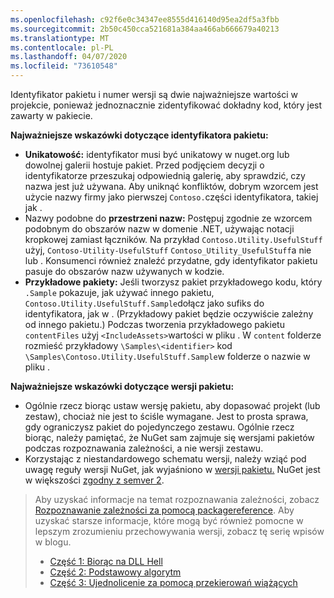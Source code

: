 ```yaml
---
ms.openlocfilehash: c92f6e0c34347ee8555d416140d95ea2df5a3fbb
ms.sourcegitcommit: 2b50c450cca521681a384aa466ab666679a40213
ms.translationtype: MT
ms.contentlocale: pl-PL
ms.lasthandoff: 04/07/2020
ms.locfileid: "73610548"
---
```

Identyfikator pakietu i numer wersji są dwie najważniejsze wartości w projekcie, ponieważ jednoznacznie zidentyfikować dokładny kod, który jest zawarty w pakiecie.

**Najważniejsze wskazówki dotyczące identyfikatora pakietu:**

- **Unikatowość:** identyfikator musi być unikatowy w nuget.org lub dowolnej galerii hostuje pakiet. Przed podjęciem decyzji o identyfikatorze przeszukaj odpowiednią galerię, aby sprawdzić, czy nazwa jest już używana. Aby uniknąć konfliktów, dobrym wzorcem jest użycie nazwy firmy jako pierwszej `Contoso.`części identyfikatora, takiej jak .
- Nazwy podobne do **przestrzeni nazw:** Postępuj zgodnie ze wzorcem podobnym do obszarów nazw w domenie .NET, używając notacji kropkowej zamiast łączników. Na przykład `Contoso.Utility.UsefulStuff` użyj, `Contoso-Utility-UsefulStuff` `Contoso_Utility_UsefulStuff`a nie lub . Konsumenci również znaleźć przydatne, gdy identyfikator pakietu pasuje do obszarów nazw używanych w kodzie.
- **Przykładowe pakiety:** Jeśli tworzysz pakiet przykładowego kodu, który `.Sample` pokazuje, jak używać innego pakietu, `Contoso.Utility.UsefulStuff.Sample`dołącz jako sufiks do identyfikatora, jak w . (Przykładowy pakiet będzie oczywiście zależny od innego pakietu.) Podczas tworzenia przykładowego pakietu `contentFiles` użyj `<IncludeAssets>`wartości w pliku . W `content` folderze rozmieść przykładowy `\Samples\<identifier>` kod `\Samples\Contoso.Utility.UsefulStuff.Sample`w folderze o nazwie w pliku .

**Najważniejsze wskazówki dotyczące wersji pakietu:**

- Ogólnie rzecz biorąc ustaw wersję pakietu, aby dopasować projekt (lub zestaw), chociaż nie jest to ściśle wymagane. Jest to prosta sprawa, gdy ograniczysz pakiet do pojedynczego zestawu. Ogólnie rzecz biorąc, należy pamiętać, że NuGet sam zajmuje się wersjami pakietów podczas rozpoznawania zależności, a nie wersji zestawu.
- Korzystając z niestandardowego schematu wersji, należy wziąć pod uwagę reguły wersji NuGet, jak wyjaśniono w [wersji pakietu.](../../concepts/package-versioning.md) NuGet jest w większości [zgodny z semver 2](../../concepts/package-versioning.md#semantic-versioning-200).

> Aby uzyskać informacje na temat rozpoznawania zależności, zobacz [Rozpoznawanie zależności za pomocą packagereference](../../concepts/dependency-resolution.md#dependency-resolution-with-packagereference). Aby uzyskać starsze informacje, które mogą być również pomocne w lepszym zrozumieniu przechowywania wersji, zobacz tę serię wpisów w blogu.
>
> - [Część 1: Biorąc na DLL Hell](https://blog.davidebbo.com/2011/01/nuget-versioning-part-1-taking-on-dll.html)
> - [Część 2: Podstawowy algorytm](https://blog.davidebbo.com/2011/01/nuget-versioning-part-2-core-algorithm.html)
> - [Część 3: Ujednolicenie za pomocą przekierowań wiążących](https://blog.davidebbo.com/2011/01/nuget-versioning-part-3-unification-via.html)
